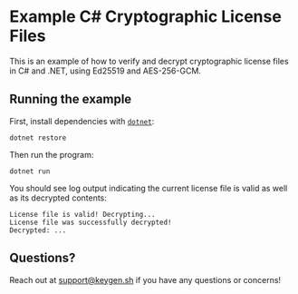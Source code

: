 # Example C# Cryptographic License Files

This is an example of how to verify and decrypt cryptographic license files in C#
and .NET, using Ed25519 and AES-256-GCM.

## Running the example

First, install dependencies with [`dotnet`](https://docs.microsoft.com/en-us/dotnet/core/tools/dotnet):

```
dotnet restore
```

Then run the program:

```
dotnet run
```

You should see log output indicating the current license file is valid as well
as its decrypted contents:

```
License file is valid! Decrypting...
License file was successfully decrypted!
Decrypted: ...
```

## Questions?

Reach out at [support@keygen.sh](mailto:support@keygen.sh) if you have any
questions or concerns!
